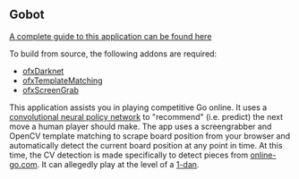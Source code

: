 ## Gobot

[A complete guide to this application can be found here](http://ml4a.github.io/guides/GoBot/)

To build from source, the following addons are required:
- [ofxDarknet](https://github.com/mrzl/ofxDarknet)
- [ofxTemplateMatching](https://github.com/genekogan/ofxTemplateMatching)
- [ofxScreenGrab](https://github.com/genekogan/ofxScreenGrab)

This application assists you in playing competitive Go online. It uses a [convolutional neural policy network](https://pjreddie.com/darknet/darkgo-go-in-darknet/) to "recommend" (i.e. predict) the next move a human player should make. The app uses a screengrabber and OpenCV template matching to scrape board position from your browser and automatically detect the current board position at any point in time. At this time, the CV detection is made specifically to detect pieces from [online-go.com](https://www.online-go.com). It can allegedly play at the level of a [1-dan](https://en.wikipedia.org/wiki/Go_ranks_and_ratings).

